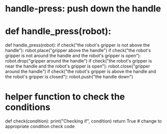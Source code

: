 # handle-press: push down the handle
# def handle_press(robot):
def handle_press(robot):
    if check("the robot's gripper is not above the handle"):
        robot.place("gripper above the handle")
    if check("the robot's gripper is not around the handle and the robot's gripper is open"):
        robot.drop("gripper around the handle")
    if check("the robot's gripper is near the handle and the robot's gripper is open"):
        robot.close("gripper around the handle")
    if check("the robot's gripper is above the handle and the robot's gripper is closed"):
        robot.push("the handle down") 

# helper function to check the conditions
def check(condition):
    print("Checking if", condition)
    return True  # change to appropriate condition check code